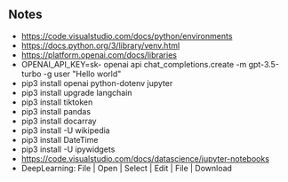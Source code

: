 ## Notes

- https://code.visualstudio.com/docs/python/environments
- https://docs.python.org/3/library/venv.html
- https://platform.openai.com/docs/libraries
- OPENAI_API_KEY=sk- openai api chat_completions.create -m gpt-3.5-turbo -g user "Hello world"
- pip3 install openai python-dotenv jupyter
- pip3 install upgrade langchain
- pip3 install tiktoken
- pip3 install pandas
- pip3 install docarray
- pip3 install -U wikipedia
- pip3 install DateTime
- pip3 install -U ipywidgets
- https://code.visualstudio.com/docs/datascience/jupyter-notebooks
- DeepLearning: File | Open | Select | Edit | File | Download